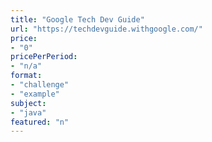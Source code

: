 ```yaml
---
title: "Google Tech Dev Guide"
url: "https://techdevguide.withgoogle.com/"
price: 
- "0"
pricePerPeriod: 
- "n/a"
format: 
- "challenge"
- "example"
subject: 
- "java"
featured: "n"
---
```

